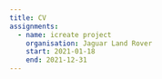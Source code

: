 ```yaml
---
title: CV
assignments:
  - name: icreate project
    organisation: Jaguar Land Rover
    start: 2021-01-18
    end: 2021-12-31
---
```

